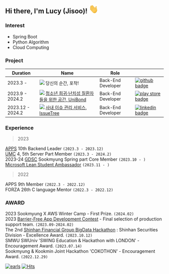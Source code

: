
## Hi there, I'm Lucy (Jisoo)! <img src="https://raw.githubusercontent.com/ABSphreak/ABSphreak/master/gifs/Hi.gif" width="30px">


### Interest
- Spring Boot
- Python Algorithm
- Cloud Computing

### Project
| Duration   | Name            | Role              |                                             |
|------------|-----------------|-------------------|---------------------------------------------|
| 2023.3 -   | <img width="30" src="https://github.com/5jisoo/5jisoo/assets/96935231/ed632e34-eb9d-47ae-990d-79f58b1e5669"/> 당신의 순간, 포착! | Back-End Developer | [![github badge](http://img.shields.io/badge/Github%20WIKI-181717?style=flat&logo=github)](https://github.com/APPS-sookmyung/2023-POCHAK-server/wiki) |
| 2023.9 - 2024.2 | <img width="30" src="https://github.com/5jisoo/5jisoo/assets/96935231/c3f6ac1f-c050-4852-82ec-3ceeef8b037c"/> [청소년 희귀·난치성 질환자들을 위한 공간, UniBond](https://github.com/UniBond-jijijin/UniBond-server) | Back-End Developer | [![play store badge](http://img.shields.io/badge/Google%20Play-4285F4?style=flat&logo=google-play&link=https://play.google.com/store/apps/details?id=com.unibond.jijijin)](https://play.google.com/store/apps/details?id=com.unibond.jijijin) |
| 2023.12 - 2024.2 | <img width="30" src="https://github.com/5jisoo/5jisoo/assets/96935231/6bcbbf86-b326-447c-9c26-e3d5df2c4662"/> [사내 이슈 관리 서비스, IssueTree](https://github.com/White-Long-tailed-Tit/IssueTree-Spring) | Back-End Developer | [![linkedin badge](http://img.shields.io/badge/LinkedIn%20Update-0e76a8?style=flat&logo=linkedin)](https://www.linkedin.com/posts/hihello-lucy_%EC%A7%80%EB%82%9C-12%EC%9B%94-%EB%A7%90%EB%B6%80%ED%84%B0-2%EC%9B%94%EA%B9%8C%EC%A7%80-%EC%A7%84%ED%96%89%EB%90%9C-%EC%88%99%EB%AA%85%EC%97%AC%EC%9E%90%EB%8C%80%ED%95%99%EA%B5%90-aws-winter-camp%EC%97%90%EC%84%9C-activity-7168994568972042240-HjFj?utm_source=share&utm_medium=member_desktop) |


### Experience

> 2023

[APPS](https://github.com/APPS-sookmyung) 10th Backend Leader `(2023.3 - 2023.12)` <br>
[UMC](https://github.com/UMC-SMWU) 4, 5th Server Part Member `(2023.3 - 2024.2)` <br>
2023-24 [GDSC](https://github.com/dsc-sookmyung) Sookmyung Spring part Core Member `(2023.10 - )` <br>
[Microsoft Lean Student Ambassador](https://mvp.microsoft.com/ko-KR/studentambassadors/profile/6177ea75-f3c5-4fb5-9466-c82c3c761c52) `(2023.11 - )`

> 2022

APPS 9th Member `(2022.3 - 2022.12)` <br>
FORZA 26th C language Mentor `(2022.3 - 2022.12)`

### AWARD
2023 Sookmyung X AWS Winter Camp - First Prize. `(2024.02)` <br>
2023 [Barrier-Free App Development Contest](https://www.autoeverapp.kr/) - Final selection of production support team. `(2023.09-2024.02)` <br>
The 2nd [Shinhan Financial Group BigData Hackathon](https://sites.google.com/view/shinbighae2023?usp=sharing) : Shinhan Securities Division - Excellence Award. `(2023.10.12)` <br>
SMWU SWUniv 'SWING Education & Hackathon with LONDON' - Encouragement Award. `(2023.07.14)` <br>
Sookmyung & Kookmin Joint Hackathon 'COKOTHON' - Encouragement Award. `(2022.12.29)` <br>


[![earls](http://mazassumnida.wtf/api/mini/generate_badge?boj=earls)](https://solved.ac/earls)
[![Hits](https://hits.seeyoufarm.com/api/count/incr/badge.svg?url=https%3A%2F%2Fgithub.com%2F5jisoo&count_bg=%233DC8A4&title_bg=%23555555&icon=&icon_color=%23FFFFFF&title=hits&edge_flat=false)](https://hits.seeyoufarm.com)
